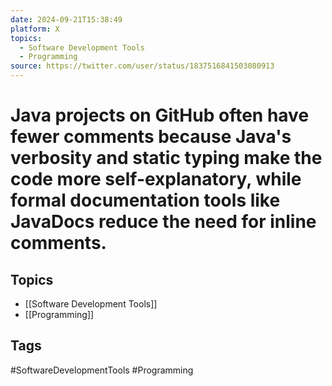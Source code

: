 ```yaml
---
date: 2024-09-21T15:38:49
platform: X
topics:
  - Software Development Tools
  - Programming
source: https://twitter.com/user/status/1837516841503080913
---
```

# Java projects on GitHub often have fewer comments because Java's verbosity and static typing make the code more self-explanatory, while formal documentation tools like JavaDocs reduce the need for inline comments.

## Topics
- [[Software Development Tools]]
- [[Programming]]

## Tags
#SoftwareDevelopmentTools #Programming
